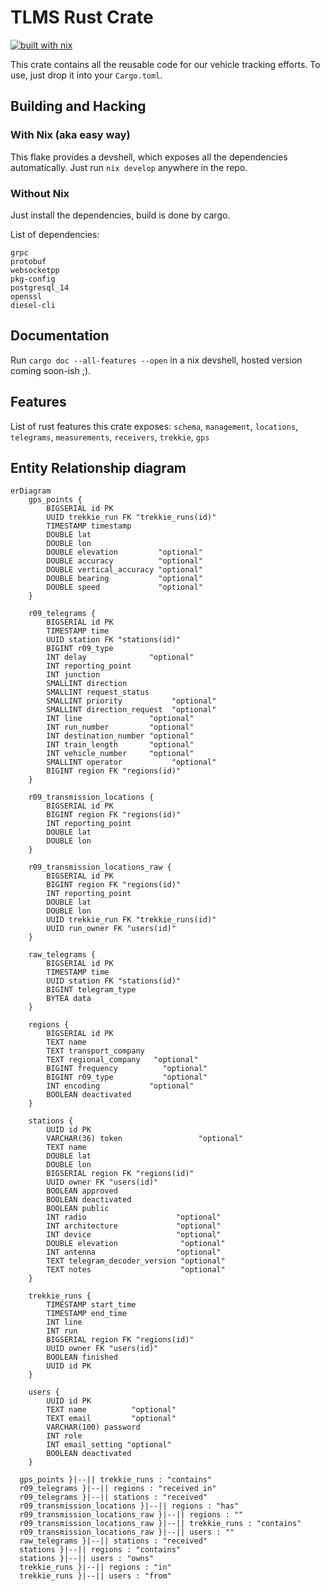 # TLMS Rust Crate

[![built with nix](https://builtwithnix.org/badge.svg)](https://builtwithnix.org)

This crate contains all the reusable code for our vehicle tracking efforts. To
use, just drop it into your `Cargo.toml`.

## Building and Hacking

### With Nix (aka easy way)

This flake provides a devshell, which exposes all the dependencies
automatically. Just run `nix develop` anywhere in the repo.

### Without Nix

Just install the dependencies, build is done by cargo.

List of dependencies:
```
grpc
protobuf
websocketpp
pkg-config
postgresql_14
openssl
diesel-cli
```

## Documentation

Run `cargo doc --all-features --open` in a nix devshell, hosted version coming
soon-ish ;).

## Features 

List of rust features this crate exposes: `schema`, `management`, `locations`,
`telegrams`, `measurements`, `receivers`, `trekkie`, `gps`

## Entity Relationship diagram

```mermaid
erDiagram
	gps_points {
		BIGSERIAL id PK
		UUID trekkie_run FK "trekkie_runs(id)"
		TIMESTAMP timestamp
		DOUBLE lat
		DOUBLE lon
		DOUBLE elevation         "optional"
		DOUBLE accuracy          "optional"
		DOUBLE vertical_accuracy "optional"
		DOUBLE bearing           "optional"
		DOUBLE speed             "optional"
	}

	r09_telegrams {
		BIGSERIAL id PK
		TIMESTAMP time
		UUID station FK "stations(id)"
		BIGINT r09_type
		INT delay              "optional"
		INT reporting_point
		INT junction
		SMALLINT direction
		SMALLINT request_status
		SMALLINT priority           "optional"
		SMALLINT direction_request  "optional"
		INT line               "optional"
		INT run_number         "optional"
		INT destination_number "optional"
		INT train_length       "optional"
		INT vehicle_number     "optional"
		SMALLINT operator           "optional"
		BIGINT region FK "regions(id)"
	}

	r09_transmission_locations {
		BIGSERIAL id PK
		BIGINT region FK "regions(id)"
		INT reporting_point
		DOUBLE lat
		DOUBLE lon
	}

	r09_transmission_locations_raw {
		BIGSERIAL id PK
		BIGINT region FK "regions(id)"
		INT reporting_point
		DOUBLE lat
		DOUBLE lon
		UUID trekkie_run FK "trekkie_runs(id)"
		UUID run_owner FK "users(id)"
	}

	raw_telegrams {
		BIGSERIAL id PK
		TIMESTAMP time
		UUID station FK "stations(id)"
		BIGINT telegram_type
		BYTEA data
	}

	regions {
		BIGSERIAL id PK
		TEXT name
		TEXT transport_company
		TEXT regional_company   "optional"
		BIGINT frequency          "optional"
		BIGINT r09_type           "optional"
		INT encoding           "optional"
		BOOLEAN deactivated
	}

	stations {
		UUID id PK
		VARCHAR(36) token                 "optional"
		TEXT name
		DOUBLE lat
		DOUBLE lon
		BIGSERIAL region FK "regions(id)"
		UUID owner FK "users(id)"
		BOOLEAN approved
		BOOLEAN deactivated
		BOOLEAN public
		INT radio                    "optional"
		INT architecture             "optional"
		INT device                   "optional"
		DOUBLE elevation              "optional"
		INT antenna                  "optional"
		TEXT telegram_decoder_version "optional"
		TEXT notes                    "optional"
	}

	trekkie_runs {
		TIMESTAMP start_time
		TIMESTAMP end_time
		INT line
		INT run
		BIGSERIAL region FK "regions(id)"
		UUID owner FK "users(id)"
		BOOLEAN finished
		UUID id PK
	}

	users {
		UUID id PK
		TEXT name          "optional"
		TEXT email         "optional"
		VARCHAR(100) password
		INT role
		INT email_setting "optional"
		BOOLEAN deactivated
	}

  gps_points }|--|| trekkie_runs : "contains"
  r09_telegrams }|--|| regions : "received in"
  r09_telegrams }|--|| stations : "received"
  r09_transmission_locations }|--|| regions : "has"
  r09_transmission_locations_raw }|--|| regions : ""
  r09_transmission_locations_raw }|--|| trekkie_runs : "contains"
  r09_transmission_locations_raw }|--|| users : ""
  raw_telegrams }|--|| stations : "received"
  stations }|--|| regions : "contains"
  stations }|--|| users : "owns"
  trekkie_runs }|--|| regions : "in"
  trekkie_runs }|--|| users : "from"
```
